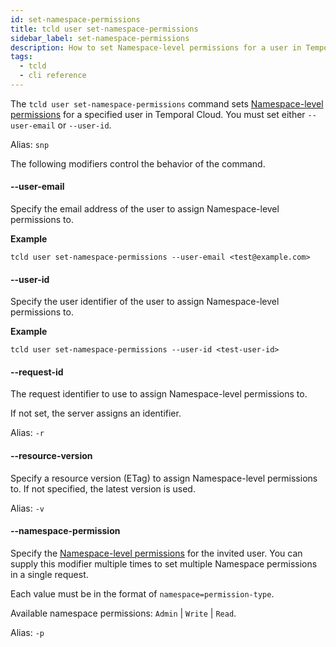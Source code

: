 ```yaml
---
id: set-namespace-permissions
title: tcld user set-namespace-permissions
sidebar_label: set-namespace-permissions
description: How to set Namespace-level permissions for a user in Temporal Cloud using tcld.
tags:
  - tcld
  - cli reference
---
```


The `tcld user set-namespace-permissions` command sets [Namespace-level permissions](/cloud/users-namespace-level-permissions) for a specified user in Temporal Cloud.
You must set either `--user-email` or `--user-id`.

Alias: `snp`

The following modifiers control the behavior of the command.

#### --user-email

Specify the email address of the user to assign Namespace-level permissions to.

**Example**

```command
tcld user set-namespace-permissions --user-email <test@example.com>
```

#### --user-id

Specify the user identifier of the user to assign Namespace-level permissions to.

**Example**

```command
tcld user set-namespace-permissions --user-id <test-user-id>
```

#### --request-id

The request identifier to use to assign Namespace-level permissions to.

If not set, the server assigns an identifier.

Alias: `-r`

#### --resource-version

Specify a resource version (ETag) to assign Namespace-level permissions to.
If not specified, the latest version is used.

Alias: `-v`

#### --namespace-permission

Specify the [Namespace-level permissions](/cloud/users-namespace-level-permissions) for the invited user.
You can supply this modifier multiple times to set multiple Namespace permissions in a single request.

Each value must be in the format of `namespace=permission-type`.

Available namespace permissions: `Admin` | `Write` | `Read`.

Alias: `-p`
